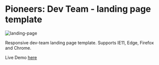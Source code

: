 # Pioneers: Dev Team - landing page template

![landing-page](https://user-images.githubusercontent.com/8030614/87886588-231f2380-ca27-11ea-9943-e4588bb08f51.png)

Responsive dev-team landing page template.
Supports IE11, Edge, Firefox and Chrome.

Live Demo [here](https://nadavshaar.github.io/landing-page-template/)

